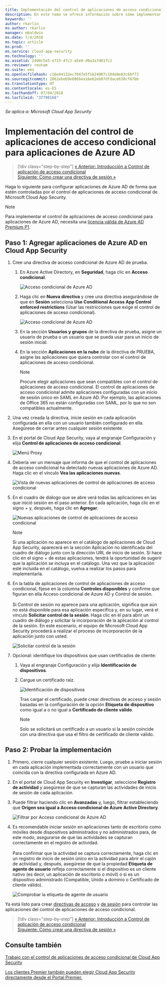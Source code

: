 ```yaml
---
title: Implementación del control de aplicaciones de acceso condicional de Microsoft Cloud App Security para aplicaciones de Azure AD | Microsoft Docs
description: En este tema se ofrece información sobre cómo implementar las características del proxy inverso de control de aplicaciones de acceso condicional de Microsoft Cloud App Security para aplicaciones de Azure AD.
keywords: ''
author: rkarlin
ms.author: rkarlin
manager: mbaldwin
ms.date: 7/4/2018
ms.topic: article
ms.prod: ''
ms.service: cloud-app-security
ms.technology: ''
ms.assetid: 2490c5e5-e723-4fc2-a5e0-d0a3a7d01fc2
ms.reviewer: reutam
ms.suite: ems
ms.openlocfilehash: c16e44132ec7047e5f1624907c184a0e03c6bf73
ms.sourcegitcommit: 2862ebeb9e886bea16e62eb87dfdace638cf67bb
ms.translationtype: HT
ms.contentlocale: es-ES
ms.lasthandoff: 07/04/2018
ms.locfileid: "37799168"
---
```

*Se aplica a: Microsoft Cloud App Security*

# <a name="deploy-conditional-access-app-control-for-azure-ad-apps"></a>Implementación del control de aplicaciones de acceso condicional para aplicaciones de Azure AD

>[!div class="step-by-step"]
[« Anterior: Introducción a Control de aplicación de acceso condicional](proxy-intro-aad.md)<br>
[Siguiente: Cómo crear una directiva de sesión »](session-policy-aad.md)


Haga lo siguiente para configurar aplicaciones de Azure AD de forma que estén controladas por el control de aplicaciones de acceso condicional de Microsoft Cloud App Security.

> [!NOTE]
> Para implementar el control de aplicaciones de acceso condicional para aplicaciones de Azure AD, necesita una [licencia válida de Azure AD Premium P1](https://docs.microsoft.com/azure/active-directory/license-users-groups).

## <a name="step-1-add-azure-ad-apps-in-cloud-app-security"></a>Paso 1: Agregar aplicaciones de Azure AD en Cloud App Security  

1. Cree una directiva de acceso condicional de Azure AD de prueba.

   1. En Azure Active Directory, en **Seguridad**, haga clic en **Acceso condicional**.

      ![Acceso condicional de Azure AD](./media/aad-conditional-access.png)

   2. Haga clic en **Nueva directiva** y cree una directiva asegurándose de que en **Sesión** selecciona **Use Conditional Access App Control enforced restrictions** (Usar las restricciones que exige el control de aplicaciones de acceso condicional).

      ![Acceso condicional de Azure AD](./media/proxy-deploy-restrictions-aad.png)

   3. En la sección **Usuarios y grupos** de la directiva de prueba, asigne un usuario de prueba o un usuario que se pueda usar para un inicio de sesión inicial.
    
   4. En la sección **Aplicaciones en la nube** de la directiva de PRUEBA, asigne las aplicaciones que quiera controlar con el control de aplicaciones de acceso condicional. 

      > [!NOTE]
      >Procure elegir aplicaciones que sean compatibles con el control de aplicaciones de acceso condicional. El control de aplicaciones de acceso condicional admite aplicaciones configuradas con un inicio de sesión único en SAML en Azure AD. Por ejemplo, las aplicaciones de Office 365 no están configuradas con SAML, por lo que no son compatibles actualmente.


2. Una vez creada la directiva, inicie sesión en cada aplicación configurada en ella con un usuario también configurado en ella. Asegúrese de cerrar antes cualquier sesión existente.

3. En el portal de Cloud App Security, vaya al engranaje Configuración y elija **Control de aplicaciones de acceso condicional**. 
    
     ![Menú Proxy](./media/proxy-menu.png)

4. Debería ver un mensaje que informa de que el control de aplicaciones de acceso condicional ha detectado nuevas aplicaciones de Azure AD. Haga clic en el vínculo **Vea las aplicaciones nuevas**.

   ![Vista de nuevas aplicaciones de control de aplicaciones de acceso condicional](./media/proxy-view-new-apps.png)

5. En el cuadro de diálogo que se abre verá todas las aplicaciones en las que inició sesión en el paso anterior. En cada aplicación, haga clic en el signo + y, después, haga clic en **Agregar**.

   ![Nuevas aplicaciones de control de aplicaciones de acceso condicional](./media/proxy-new-app.png)

   > [!NOTE]
   > Si una aplicación no aparece en el catálogo de aplicaciones de Cloud App Security, aparecerá en la sección Aplicación no identificada del cuadro de diálogo junto con la dirección URL de inicio de sesión. Si hace clic en el signo + de estas aplicaciones, tendrá la oportunidad de sugerir que la aplicación se incluya en el catálogo. Una vez que la aplicación esté incluida en el catálogo, vuelva a realizar los pasos para implementarla. 

6. En la tabla de aplicaciones de control de aplicaciones de acceso condicional, fíjese en la columna **Controles disponibles** y confirme que figuran en ella Acceso condicional de Azure AD y Control de sesión. <br></br>Si Control de sesión no aparece para una aplicación, significa que aún no está disponible para esa aplicación específica y, en su lugar, verá el vínculo **Solicitar control de la sesión**. Haga clic en él para abrir un cuadro de diálogo y solicitar la incorporación de la aplicación al control de la sesión. En este escenario, el equipo de Microsoft Cloud App Security procederá a realizar el proceso de incorporación de la aplicación junto con usted.
  
   ![Solicitar control de la sesión](./media/proxy-view-new-apps.png)

7. Opcional: identifique los dispositivos que usan certificados de cliente:

   1. Vaya al engranaje Configuración y elija **Identificación de dispositivos**.

   2. Cargue un certificado raíz.

      ![Identificación de dispositivos](./media/device-identification.png)
 
      Tras cargar el certificado, puede crear directivas de acceso y sesión basadas en la configuración de la opción **Etiqueta de dispositivo** como igual a o no igual a **Certificado de cliente válido**.
 
      > [!NOTE]
      >Solo se solicitará un certificado a un usuario si la sesión coincide con una directiva que usa el filtro de certificado de cliente válido. 

## <a name="step-2-test-the-deployment"></a>Paso 2: Probar la implementación

1. Primero, cierre cualquier sesión existente. Luego, pruebe a iniciar sesión en cada aplicación implementada correctamente con un usuario que coincida con la directiva configurada en Azure AD. 

2. En el portal de Cloud App Security en **Investigar**, seleccione **Registro de actividad** y asegúrese de que se capturan las actividades de inicio de sesión de cada aplicación.

3. Puede filtrar haciendo clic en **Avanzadas** y, luego, filtrar estableciendo que **Origen sea igual a Acceso condicional de Azure Active Directory**.

    ![Filtrar por Acceso condicional de Azure AD](./media/sso-logon.png)

4. Es recomendable iniciar sesión en aplicaciones tanto de escritorio como móviles desde dispositivos administrados y no administrados para, de este modo, asegurarse de que las actividades se capturan correctamente en el registro de actividad.<br></br>
   Para confirmar que la actividad se captura correctamente, haga clic en un registro de inicio de sesión único en la actividad para abrir el cajón de actividad y, después, asegúrese de que la propiedad **Etiqueta de agente de usuario** refleja correctamente si el dispositivo es un cliente nativo (es decir, un aplicación de escritorio o móvil) o si es un dispositivo administrado (Compatible, Unido a dominio o Certificado de cliente válido).
 
   ![Comprobar la etiqueta de agente de usuario](./media/domain-joined.png)


Ya está listo para crear [directivas de acceso](access-policy-aad.md) y [de sesión](session-policy-aad.md) para controlar las aplicaciones del control de aplicaciones de acceso condicional.


>[!div class="step-by-step"]
[« Anterior: Introducción a Control de aplicación de acceso condicional](proxy-intro-aad.md)<br>
[Siguiente: Cómo crear una directiva de sesión »](session-policy-aad.md)


## <a name="see-also"></a>Consulte también  
[Trabajo con el control de aplicaciones de acceso condicional de Cloud App Security](proxy-intro-aad.md)   

[Los clientes Premier también pueden elegir Cloud App Security directamente desde el Portal Premier.](https://premier.microsoft.com/)  
  